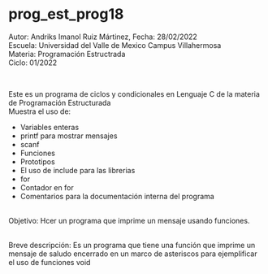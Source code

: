 # prog_est_prog18
Autor: Andriks Imanol Ruiz Mártinez, Fecha: 28/02/2022 <br>
Escuela: Universidad del Valle de Mexico Campus Villahermosa <br>
Materia: Programación Estructrada <br>
Ciclo: 01/2022</p>
<br>
<p>Este es un programa de ciclos y condicionales en Lenguaje C de la materia de Programación Estructurada<br>
Muestra el uso de:
  <ul>
    <li>Variables enteras</li>
    <li>printf para mostrar mensajes</li>
    <li>scanf</li>
    <li>Funciones</li>
    <li>Prototipos</li>
    <li>El uso de include para las librerias</li>
    <li>for</li>
    <li>Contador en for</li>    
    <li>Comentarios para la documentación interna del programa</li>
    </ul>
    </p>
<br>
Objetivo: Hcer un programa que imprime un mensaje usando funciones.
<br>
<br>
<p>Breve descripción:
Es un programa que tiene una función que imprime un mensaje de saludo  encerrado en un marco de asteriscos
para ejemplificar el uso de funciones void
<br>
</p>